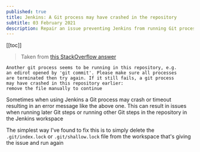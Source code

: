 ```yaml
---
published: true
title: Jenkins: A Git process may have crashed in the repository
subtitle: 03 February 2021
description: Repair an issue preventing Jenkins from running Git processes
---
```


[[toc]]

> Taken from [this StackOverflow answer](https://stackoverflow.com/questions/38004148/another-git-process-seems-to-be-running-in-this-repository)

```
Another git process seems to be running in this repository, e.g.
an edirot opened by 'git commit'. Please make sure all processes
are terminated then try again. If it still fails, a git process
may have crashed in this repository earlier:
remove the file manually to continue
```

Sometimes when using Jenkins a Git process may crash or timeout resulting in an error message like the above one. This can result in issues when running later Git steps or running other Git steps in the repository in the Jenkins workspace

The simplest way I've found to fix this is to simply delete the `.git/index.lock` or `.git/shallow.lock` file from the workspace that's giving the issue and run again